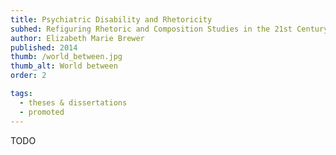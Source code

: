 ```yaml
---
title: Psychiatric Disability and Rhetoricity
subhed: Refiguring Rhetoric and Composition Studies in the 21st Century
author: Elizabeth Marie Brewer
published: 2014
thumb: /world_between.jpg
thumb_alt: World between
order: 2

tags:
  - theses & dissertations
  - promoted
---
```


TODO
